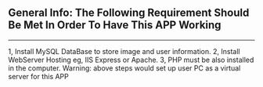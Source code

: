 ## General Info: The Following Requirement Should Be Met In Order To Have This APP Working
<hr>    
    1, Install MySQL DataBase to store image and user information.
    2, Install WebServer Hosting eg, IIS Express or Apache.
    3, PHP must be also installed in the computer.
Warning: above steps would set up user PC as a virtual server for this APP




        

    
